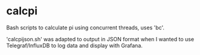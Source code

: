 # calcpi

Bash scripts to calculate pi using concurrent threads, uses 'bc'.

'calcpijson.sh' was adapted to output in JSON format when I wanted to use Telegraf/InfluxDB to log data and display with Grafana.
